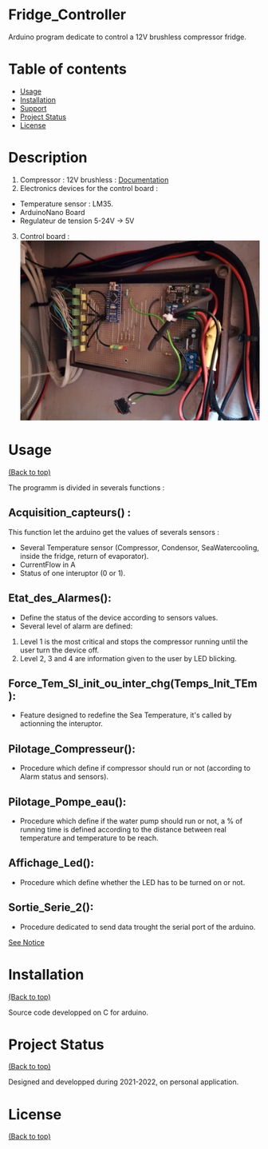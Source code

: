 
# Fridge_Controller

Arduino program dedicate to control a 12V brushless compressor fridge.

# Table of contents

- [Usage](#usage)
- [Installation](#installation)
- [Support](#Support)
- [Project Status](#project)
- [License](#license)

# Description

1. Compressor : 12V brushless : [Documentation](Pictures/2020_Doc_Compressor.pdf)
2. Electronics devices for the control board : 
- Temperature sensor : LM35.
- ArduinoNano Board
- Regulateur de tension 5-24V -> 5V
3. Control board : ![image](Pictures/Control_Board.jpg)


# Usage

[(Back to top)](#table-of-contents)

The programm is divided in severals functions :

## Acquisition_capteurs() : 
This function let the arduino get the values of severals sensors :
- Several Temperature sensor (Compressor, Condensor, SeaWatercooling, inside the fridge, return of evaporator).
- CurrentFlow in A
- Status of one interuptor (0 or 1).
 
 ## Etat_des_Alarmes():  
- Define the status of the device according to sensors values.
- Several level of alarm are defined:
1. Level 1 is the most critical and stops the compressor running until the user turn the device off.
2. Level 2, 3 and 4 are information given to the user by LED blicking.

  ## Force_Tem_SI_init_ou_inter_chg(Temps_Init_TEm):
-  Feature designed to redefine the Sea Temperature, it's called by actionning the interuptor.
  ## Pilotage_Compresseur():
-  Procedure which define if compressor should run or not (according to Alarm status and sensors).
 ## Pilotage_Pompe_eau():
-  Procedure which define if the water pump should run or not, a % of running time is defined according to the  distance between real temperature and temperature to be reach.
  ## Affichage_Led():
- Procedure which define whether the LED has to be turned on or not. 
 ## Sortie_Serie_2():
-  Procedure dedicated to send data trought the serial port of the arduino.


 [See Notice](Pictures/Notice.pdf)	

# Installation

[(Back to top)](#table-of-contents)
  
  Source code developped on C for arduino.

# Project Status

[(Back to top)](#table-of-contents)

Designed and developped during 2021-2022, on personal application.

# License

[(Back to top)](#table-of-contents)
	
